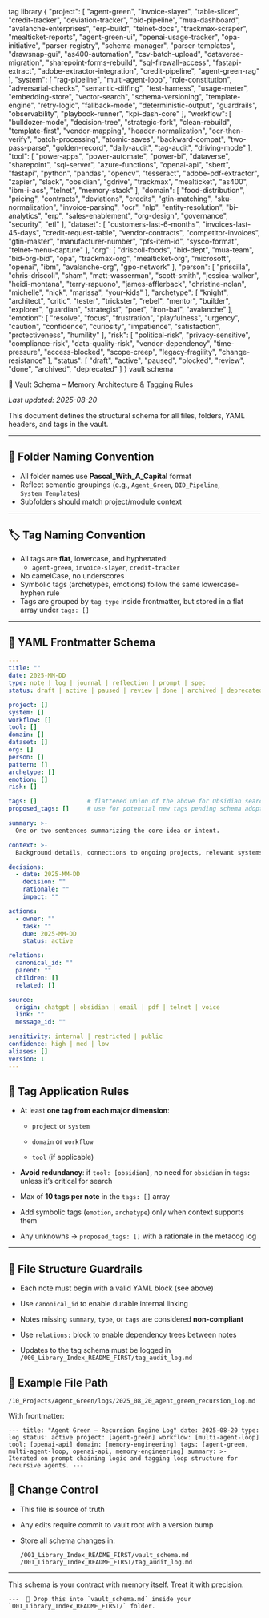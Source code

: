 tag library
{
  "project": [
    "agent-green", "invoice-slayer", "table-slicer", "credit-tracker", "deviation-tracker",
    "bid-pipeline", "mua-dashboard", "avalanche-enterprises", "erp-build", "telnet-docs",
    "trackmax-scraper", "mealticket-reports", "agent-green-ui", "openai-usage-tracker",
    "opa-initiative", "parser-registry", "schema-manager", "parser-templates", "drawsnap-gui",
    "as400-automation", "csv-batch-upload", "dataverse-migration", "sharepoint-forms-rebuild",
    "sql-firewall-access", "fastapi-extract", "adobe-extractor-integration", "credit-pipeline",
    "agent-green-rag"
  ],
  "system": [
    "rag-pipeline", "multi-agent-loop", "role-constitution", "adversarial-checks",
    "semantic-diffing", "test-harness", "usage-meter", "embedding-store", "vector-search",
    "schema-versioning", "template-engine", "retry-logic", "fallback-mode",
    "deterministic-output", "guardrails", "observability", "playbook-runner", "kpi-dash-core"
  ],
  "workflow": [
    "bulldozer-mode", "decision-tree", "strategic-fork", "clean-rebuild", "template-first",
    "vendor-mapping", "header-normalization", "ocr-then-verify", "batch-processing",
    "atomic-saves", "backward-compat", "two-pass-parse", "golden-record", "daily-audit",
    "tag-audit", "driving-mode"
  ],
  "tool": [
    "power-apps", "power-automate", "power-bi", "dataverse", "sharepoint", "sql-server",
    "azure-functions", "openai-api", "sbert", "fastapi", "python", "pandas", "opencv",
    "tesseract", "adobe-pdf-extractor", "zapier", "slack", "obsidian", "gdrive", "trackmax",
    "mealticket", "as400", "ibm-i-acs", "telnet", "memory-stack"
  ],
  "domain": [
    "food-distribution", "pricing", "contracts", "deviations", "credits", "gtin-matching",
    "sku-normalization", "invoice-parsing", "ocr", "nlp", "entity-resolution",
    "bi-analytics", "erp", "sales-enablement", "org-design", "governance", "security", "etl"
  ],
  "dataset": [
    "customers-last-6-months", "invoices-last-45-days", "credit-request-table",
    "vendor-contracts", "competitor-invoices", "gtin-master", "manufacturer-number",
    "pfs-item-id", "sysco-format", "telnet-menu-capture"
  ],
  "org": [
    "driscoll-foods", "bid-dept", "mua-team", "bid-org-bid", "opa", "trackmax-org",
    "mealticket-org", "microsoft", "openai", "ibm", "avalanche-org", "gpo-network"
  ],
  "person": [
    "priscilla", "chris-driscoll", "sham", "matt-wasserman", "scott-smith", "jessica-walker",
    "heidi-montana", "terry-rapuono", "james-afflerback", "christine-nolan", "michelle",
    "nick", "marissa", "your-kids"
  ],
  "archetype": [
    "knight", "architect", "critic", "tester", "trickster", "rebel", "mentor", "builder",
    "explorer", "guardian", "strategist", "poet", "iron-bat", "avalanche"
  ],
  "emotion": [
    "resolve", "focus", "frustration", "playfulness", "urgency", "caution", "confidence",
    "curiosity", "impatience", "satisfaction", "protectiveness", "humility"
  ],
  "risk": [
    "political-risk", "privacy-sensitive", "compliance-risk", "data-quality-risk",
    "vendor-dependency", "time-pressure", "access-blocked", "scope-creep",
    "legacy-fragility", "change-resistance"
  ],
  "status": [
    "draft", "active", "paused", "blocked", "review", "done", "archived", "deprecated"
  ]
}
vault schema

🧠 Vault Schema – Memory Architecture & Tagging Rules

_Last updated: 2025-08-20_

This document defines the structural schema for all files, folders, YAML headers, and tags in the vault.

---

## 📁 Folder Naming Convention

- All folder names use **Pascal_With_A_Capital** format
- Reflect semantic groupings (e.g., `Agent_Green`, `BID_Pipeline`, `System_Templates`)
- Subfolders should match project/module context

---

## 🏷️ Tag Naming Convention

- All tags are **flat**, lowercase, and hyphenated:
  - `agent-green`, `invoice-slayer`, `credit-tracker`
- No camelCase, no underscores
- Symbolic tags (archetypes, emotions) follow the same lowercase-hyphen rule
- Tags are grouped by `tag type` inside frontmatter, but stored in a flat array under `tags: []`

---

## 🧱 YAML Frontmatter Schema

```yaml
---
title: ""
date: 2025-MM-DD
type: note | log | journal | reflection | prompt | spec
status: draft | active | paused | review | done | archived | deprecated

project: []
system: []
workflow: []
tool: []
domain: []
dataset: []
org: []
person: []
pattern: []
archetype: []
emotion: []
risk: []

tags: []              # flattened union of the above for Obsidian search
proposed_tags: []     # use for potential new tags pending schema adoption

summary: >-
  One or two sentences summarizing the core idea or intent.

context: >-
  Background details, connections to ongoing projects, relevant systems.

decisions:
  - date: 2025-MM-DD
    decision: ""
    rationale: ""
    impact: ""

actions:
  - owner: ""
    task: ""
    due: 2025-MM-DD
    status: active

relations:
  canonical_id: ""
  parent: ""
  children: []
  related: []

source:
  origin: chatgpt | obsidian | email | pdf | telnet | voice
  link: ""
  message_id: ""

sensitivity: internal | restricted | public
confidence: high | med | low
aliases: []
version: 1
---
```



## 🔁 Tag Application Rules

- At least **one tag from each major dimension**:
    
    - `project` or `system`
        
    - `domain` or `workflow`
        
    - `tool` (if applicable)
        
- **Avoid redundancy**: if `tool: [obsidian]`, no need for `obsidian` in `tags:` unless it’s critical for search
    
- Max of **10 tags per note** in the `tags: []` array
    
- Add symbolic tags (`emotion`, `archetype`) only when context supports them
    
- Any unknowns → `proposed_tags: []` with a rationale in the metacog log
    

---

## 🔐 File Structure Guardrails

- Each note must begin with a valid YAML block (see above)
    
- Use `canonical_id` to enable durable internal linking
    
- Notes missing `summary`, `type`, or `tags` are considered **non-compliant**
    
- Use `relations:` block to enable dependency trees between notes
    
- Updates to the tag schema must be logged in `/000_Library_Index_README_FIRST/tag_audit_log.md`

## 🧠 Example File Path

`/10_Projects/Agent_Green/logs/2025_08_20_agent_green_recursion_log.md`


With frontmatter:

`--- title: "Agent Green – Recursion Engine Log" date: 2025-08-20 type: log status: active project: [agent-green] workflow: [multi-agent-loop] tool: [openai-api] domain: [memory-engineering] tags: [agent-green, multi-agent-loop, openai-api, memory-engineering] summary: >-   Iterated on prompt chaining logic and tagging loop structure for recursive agents. ---`

## 📌 Change Control

- This file is source of truth
    
- Any edits require commit to vault root with a version bump
    
- Store all schema changes in:
    
    `/001_Library_Index_README_FIRST/vault_schema.md /001_Library_Index_README_FIRST/tag_audit_log.md`
    

---

This schema is your contract with memory itself. Treat it with precision.

``---  📌 Drop this into `vault_schema.md` inside your `001_Library_Index_README_FIRST/` folder.``
